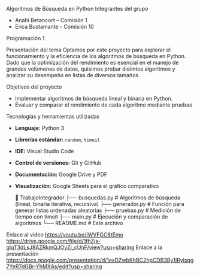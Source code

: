  Algoritmos de Búsqueda en Python
 Integrantes del grupo
- Anahí Betancort – Comisión 1
- Erica Bustamante - Comisión  10

 Programación 1

Presentación del tema
Optamos por este proyecto para explorar el funcionamiento y la eficiencia de los algoritmos de búsqueda en Python. Dado que la optimización del rendimiento es esencial en el manejo de grandes volúmenes de datos,
quisimos probar distintos algoritmos y analizar su desempeño en listas de diversos tamaños.

 Objetivos del proyecto
- Implementar algoritmos de búsqueda lineal y binaria en Python.
- Evaluar y comparar el rendimiento de cada algoritmo mediante pruebas

 Tecnologías y herramientas utilizadas
- **Lenguaje:** Python 3  
- **Librerías estándar:** `random`, `timeit`  
- **IDE:** Visual Studio Code  
- **Control de versiones:** Git y GitHub  
- **Documentación:** Google Drive y PDF  
- **Visualización:** Google Sheets para el gráfico comparativo

  📁 TrabajoIntegrador
├── busquedas.py # Algoritmos de búsqueda (lineal, binaria iterativa, recursiva)
├── generador.py # Función para generar listas ordenadas aleatorias
├── pruebas.py # Medición de tiempo con timeit
├── main.py # Ejecución y comparación de algoritmos
└── README.md # Este archivo

 Enlace al video 
https://youtu.be/IWVFGC6tEmo
https://drive.google.com/file/d/1fhZjs-glqT3dLsJ8AZRkmQJOyZj_cUnF/view?usp=sharing
Enlace a la presentación
https://docs.google.com/presentation/d/1exDZwbKhBC2hpCDB3By1lRylsqg7YeR7dGBr-YhMXAs/edit?usp=sharing
